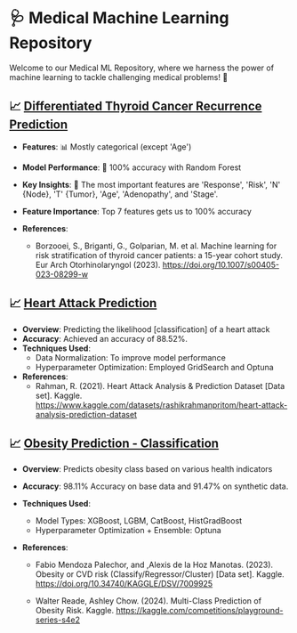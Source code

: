 # 🩺 Medical Machine Learning Repository

Welcome to our Medical ML Repository, where we harness the power of machine learning to tackle challenging medical problems! 🌟

## 📈 [Differentiated Thyroid Cancer Recurrence Prediction](./Differentiated-Thyroid-Cancer-Recurrence.ipynb)

- **Features**: 📊 Mostly categorical (except 'Age')
- **Model Performance**: 🎯 100% accuracy with Random Forest
- **Key Insights**: 🔑 The most important features are 'Response', 'Risk', 'N' {Node}, 'T' {Tumor}, 'Age', 'Adenopathy', and 'Stage'.
- **Feature Importance**: Top 7 features gets us to 100% accuracy

- **References**: 
   - Borzooei, S., Briganti, G., Golparian, M. et al. Machine learning for risk stratification of thyroid cancer patients: a 15-year cohort study. Eur Arch Otorhinolaryngol (2023). https://doi.org/10.1007/s00405-023-08299-w


## 📈 [Heart Attack Prediction](Heart-Attack-Prediction.ipynb)

- **Overview**: Predicting the likelihood [classification] of a heart attack
- **Accuracy**: Achieved an accuracy of 88.52%.
- **Techniques Used**: 
  - Data Normalization: To improve model performance 
  - Hyperparameter Optimization: Employed GridSearch and Optuna 
- **References**: 
   - Rahman, R. (2021). Heart Attack Analysis & Prediction Dataset [Data set]. Kaggle. https://www.kaggle.com/datasets/rashikrahmanpritom/heart-attack-analysis-prediction-dataset



## 📈 [Obesity Prediction - Classification](Obesity-Classification-98-11-orig-91-47-comp.ipynb)

- **Overview**: Predicts obesity class based on various health indicators
- **Accuracy**: 98.11% Accuracy on base data and 91.47% on synthetic data.
- **Techniques Used**: 
  - Model Types: XGBoost, LGBM, CatBoost, HistGradBoost
  - Hyperparameter Optimization + Ensemble: Optuna 

- **References**: 
   - Fabio Mendoza Palechor, and ,Alexis de la Hoz Manotas. (2023). Obesity or CVD risk (Classify/Regressor/Cluster) [Data set]. Kaggle. https://doi.org/10.34740/KAGGLE/DSV/7009925

   - Walter Reade, Ashley Chow. (2024). Multi-Class Prediction of Obesity Risk. Kaggle. https://kaggle.com/competitions/playground-series-s4e2

